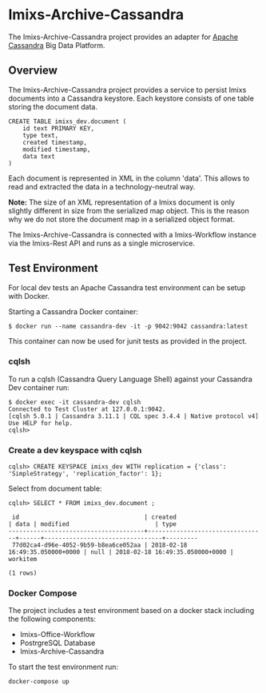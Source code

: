 # Imixs-Archive-Cassandra
The Imixs-Archive-Cassandra project provides an adapter for [Apache Cassandra](http://cassandra.apache.org/) Big Data Platform.



## Overview

The Imixs-Archive-Cassandra project provides a service to persist Imixs documents into a Cassandra keystore. Each keystore consists of one table storing the document data. 

	CREATE TABLE imixs_dev.document (
	    id text PRIMARY KEY,
	    type text,
	    created timestamp,
	    modified timestamp,
	    data text
	)

Each document is represented in XML in the column 'data'. 
This allows to read and extracted the data in a technology-neutral way. 

**Note:** The size of an XML representation of a Imixs document is only slightly different in size from the serialized map object. This is the reason why we do not store the document map in a serialized object format.  


The Imixs-Archive-Cassandra is connected with a Imixs-Workflow instance via the Imixs-Rest API and runs as a single microservice. 


## Test Environment

For local dev tests an Apache Cassandra test environment can be setup with Docker. 

Starting a Cassandra Docker container:

	$ docker run --name cassandra-dev -it -p 9042:9042 cassandra:latest

This container can now be used for junit tests as provided in the project. 

### cqlsh

To run a cqlsh (Cassandra Query Language Shell) against your Cassandra Dev container run:

	$ docker exec -it cassandra-dev cqlsh
	Connected to Test Cluster at 127.0.0.1:9042.
	[cqlsh 5.0.1 | Cassandra 3.11.1 | CQL spec 3.4.4 | Native protocol v4]
	Use HELP for help.
	cqlsh>



### Create a dev keyspace with cqlsh

	cqlsh> CREATE KEYSPACE imixs_dev WITH replication = {'class': 'SimpleStrategy', 'replication_factor': 1};
	
Select from document table:

	cqlsh> SELECT * FROM imixs_dev.document ;
	
	 id                                   | created                         | data | modified                        | type
	--------------------------------------+---------------------------------+------+---------------------------------+---------
	 77d02ca4-d96e-4052-9b59-b8ea6ce052aa | 2018-02-18 16:49:35.050000+0000 | null | 2018-02-18 16:49:35.050000+0000 | workitem
	
	(1 rows)



### Docker Compose

The project includes a test environment based on a docker stack including the following components:

* Imixs-Office-Workflow
* PostrgreSQL Database
* Imixs-Archive-Cassandra

To start the test environment run:

	docker-compose up



	   
	   
	   

